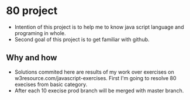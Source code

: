 # 80 project
* Intention of this project is to help me to know java script language and programing in whole.
* Second goal of this project is to get familiar with github.
## Why and how
* Solutions commited here are results of my work over exercises on w3resource.com/javascript-exercises.
  First I'm going to resolve 80 execises from basic category.
* After each 10 execise prod branch will be merged with master branch.
